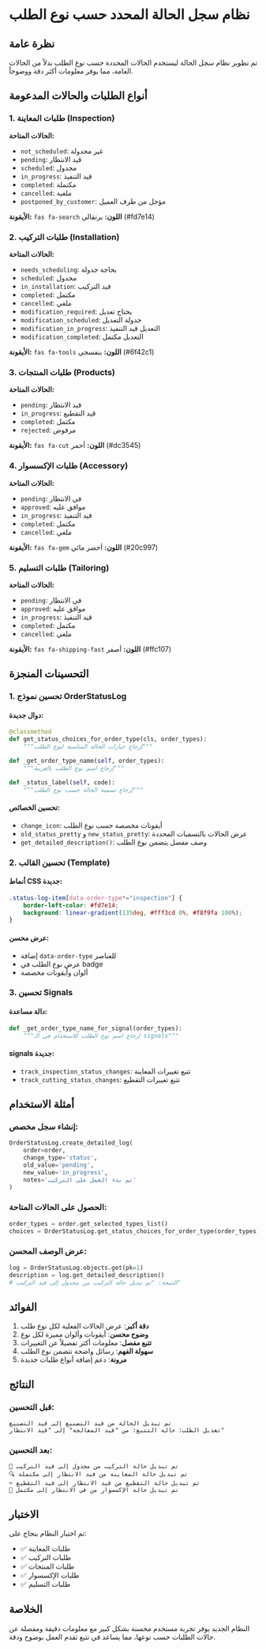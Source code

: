# نظام سجل الحالة المحدد حسب نوع الطلب

## نظرة عامة

تم تطوير نظام سجل الحالة ليستخدم الحالات المحددة حسب نوع الطلب بدلاً من الحالات العامة، مما يوفر معلومات أكثر دقة ووضوحاً.

## أنواع الطلبات والحالات المدعومة

### 1. طلبات المعاينة (Inspection)
**الحالات المتاحة:**
- `not_scheduled`: غير مجدولة
- `pending`: قيد الانتظار
- `scheduled`: مجدول
- `in_progress`: قيد التنفيذ
- `completed`: مكتملة
- `cancelled`: ملغية
- `postponed_by_customer`: مؤجل من طرف العميل

**الأيقونة:** `fas fa-search`
**اللون:** برتقالي (#fd7e14)

### 2. طلبات التركيب (Installation)
**الحالات المتاحة:**
- `needs_scheduling`: بحاجة جدولة
- `scheduled`: مجدول
- `in_installation`: قيد التركيب
- `completed`: مكتمل
- `cancelled`: ملغي
- `modification_required`: يحتاج تعديل
- `modification_scheduled`: جدولة التعديل
- `modification_in_progress`: التعديل قيد التنفيذ
- `modification_completed`: التعديل مكتمل

**الأيقونة:** `fas fa-tools`
**اللون:** بنفسجي (#6f42c1)

### 3. طلبات المنتجات (Products)
**الحالات المتاحة:**
- `pending`: قيد الانتظار
- `in_progress`: قيد التقطيع
- `completed`: مكتمل
- `rejected`: مرفوض

**الأيقونة:** `fas fa-cut`
**اللون:** أحمر (#dc3545)

### 4. طلبات الإكسسوار (Accessory)
**الحالات المتاحة:**
- `pending`: في الانتظار
- `approved`: موافق عليه
- `in_progress`: قيد التنفيذ
- `completed`: مكتمل
- `cancelled`: ملغي

**الأيقونة:** `fas fa-gem`
**اللون:** أخضر مائي (#20c997)

### 5. طلبات التسليم (Tailoring)
**الحالات المتاحة:**
- `pending`: في الانتظار
- `approved`: موافق عليه
- `in_progress`: قيد التنفيذ
- `completed`: مكتمل
- `cancelled`: ملغي

**الأيقونة:** `fas fa-shipping-fast`
**اللون:** أصفر (#ffc107)

## التحسينات المنجزة

### 1. تحسين نموذج OrderStatusLog

#### دوال جديدة:
```python
@classmethod
def get_status_choices_for_order_type(cls, order_types):
    """إرجاع خيارات الحالة المناسبة لنوع الطلب"""

def _get_order_type_name(self, order_types):
    """إرجاع اسم نوع الطلب بالعربية"""

def _status_label(self, code):
    """إرجاع تسمية الحالة حسب نوع الطلب"""
```

#### تحسين الخصائص:
- `change_icon`: أيقونات مخصصة حسب نوع الطلب
- `old_status_pretty` و `new_status_pretty`: عرض الحالات بالتسميات المحددة
- `get_detailed_description()`: وصف مفصل يتضمن نوع الطلب

### 2. تحسين القالب (Template)

#### أنماط CSS جديدة:
```css
.status-log-item[data-order-type*="inspection"] {
    border-left-color: #fd7e14;
    background: linear-gradient(135deg, #fff3cd 0%, #f8f9fa 100%);
}
```

#### عرض محسن:
- إضافة `data-order-type` للعناصر
- عرض نوع الطلب في badge
- ألوان وأيقونات مخصصة

### 3. تحسين Signals

#### دالة مساعدة:
```python
def _get_order_type_name_for_signal(order_types):
    """إرجاع اسم نوع الطلب للاستخدام في الـ signals"""
```

#### signals جديدة:
- `track_inspection_status_changes`: تتبع تغييرات المعاينة
- `track_cutting_status_changes`: تتبع تغييرات التقطيع

## أمثلة الاستخدام

### إنشاء سجل مخصص:
```python
OrderStatusLog.create_detailed_log(
    order=order,
    change_type='status',
    old_value='pending',
    new_value='in_progress',
    notes='تم بدء العمل على التركيب'
)
```

### الحصول على الحالات المتاحة:
```python
order_types = order.get_selected_types_list()
choices = OrderStatusLog.get_status_choices_for_order_type(order_types)
```

### عرض الوصف المحسن:
```python
log = OrderStatusLog.objects.get(pk=1)
description = log.get_detailed_description()
# النتيجة: "تم تبديل حالة التركيب من مجدول إلى قيد التركيب"
```

## الفوائد

1. **دقة أكبر**: عرض الحالات الفعلية لكل نوع طلب
2. **وضوح محسن**: أيقونات وألوان مميزة لكل نوع
3. **تتبع مفصل**: معلومات أكثر تفصيلاً عن التغييرات
4. **سهولة الفهم**: رسائل واضحة تتضمن نوع الطلب
5. **مرونة**: دعم إضافة أنواع طلبات جديدة

## النتائج

### قبل التحسين:
```
تم تبديل الحالة من قيد التصنيع إلى قيد التصنيع
تعديل الطلب: حالة التتبع: من "قيد المعالجة" إلى "قيد الانتظار"
```

### بعد التحسين:
```
🔧 تم تبديل حالة التركيب من مجدول إلى قيد التركيب
🔍 تم تبديل حالة المعاينة من قيد الانتظار إلى مكتملة
✂️ تم تبديل حالة التقطيع من قيد الانتظار إلى قيد التقطيع
💎 تم تبديل حالة الإكسسوار من في الانتظار إلى مكتمل
```

## الاختبار

تم اختبار النظام بنجاح على:
- ✅ طلبات المعاينة
- ✅ طلبات التركيب  
- ✅ طلبات المنتجات
- ✅ طلبات الإكسسوار
- ✅ طلبات التسليم

## الخلاصة

النظام الجديد يوفر تجربة مستخدم محسنة بشكل كبير مع معلومات دقيقة ومفصلة عن حالات الطلبات حسب نوعها، مما يساعد في تتبع تقدم العمل بوضوح ودقة.
